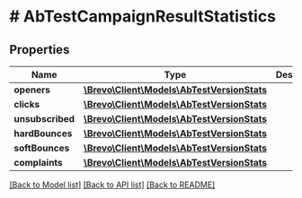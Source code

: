 # # AbTestCampaignResultStatistics

## Properties

Name | Type | Description | Notes
------------ | ------------- | ------------- | -------------
**openers** | [**\Brevo\Client\Models\AbTestVersionStats**](AbTestVersionStats.md) |  |
**clicks** | [**\Brevo\Client\Models\AbTestVersionStats**](AbTestVersionStats.md) |  |
**unsubscribed** | [**\Brevo\Client\Models\AbTestVersionStats**](AbTestVersionStats.md) |  |
**hardBounces** | [**\Brevo\Client\Models\AbTestVersionStats**](AbTestVersionStats.md) |  |
**softBounces** | [**\Brevo\Client\Models\AbTestVersionStats**](AbTestVersionStats.md) |  |
**complaints** | [**\Brevo\Client\Models\AbTestVersionStats**](AbTestVersionStats.md) |  |

[[Back to Model list]](../../README.md#models) [[Back to API list]](../../README.md#endpoints) [[Back to README]](../../README.md)
